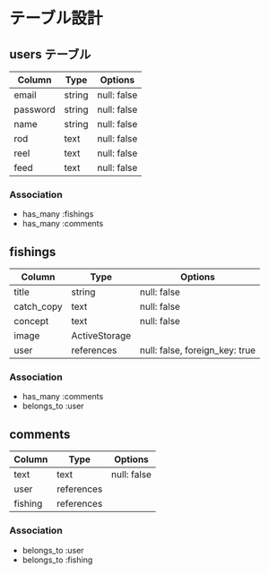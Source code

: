 # テーブル設計

## users テーブル
| Column      | Type   | Options     |
| ----------- | ------ | ----------- |
| email       | string | null: false |
| password    | string | null: false |
| name        | string | null: false |
| rod         | text   | null: false |
| reel        | text   | null: false |
| feed        | text   | null: false |

### Association

- has_many :fishings
- has_many :comments

## fishings
| Column      | Type            | Options                        |
| ----------- | ----------------| -------------------------------|
| title       | string          | null: false                    |
| catch_copy  | text            | null: false                    |
| concept     | text            | null: false                    |
| image       | ActiveStorage   |                                |
| user        | references      | null: false, foreign_key: true |

### Association

- has_many :comments
- belongs_to :user

## comments
| Column      | Type            | Options     |
| ----------- | ----------------| ----------- |
| text        | text            | null: false |
| user        | references      |             |
| fishing     | references      |             |

### Association

- belongs_to :user
- belongs_to :fishing